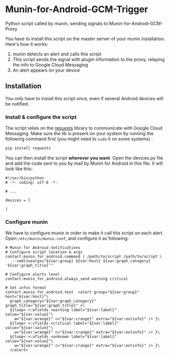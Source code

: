 # Munin-for-Android-GCM-Trigger
Python script called by munin, sending signals to Munin-for-Android-GCM-Proxy

You have to install this script on the master server of your munin installation. Here's how it works:

1. munin detects an alert and calls this script
2. This script sends the signal with plugin information to the proxy, relaying the info to Google Cloud Messaging
3. An alert appears on your device

## Installation
You only have to install this script once, even if several Android devices will be notified.

### Install & configure the script

The script relies on the [requests](https://github.com/kennethreitz/requests) library to communicate with Google Cloud Messaging. Make sure the lib is present on your system by running the following command first (you might need to `sudo` it on some systems) : 

```bash
pip install requests
```

You can then install the script **wherever you want**.
Open the devices.py file and add the code sent to you by mail by Munin for Android
in this file. It will look like this:

    #!/usr/bin/python
    # -*- coding: utf-8 -*-
    
    # ...
    
    devices = [
    
    ]


### Configure munin
We have to configure munin in order to make it call this script on each alert.
Open `/etc/munin/munin.conf`, and configure it as following:
    
    # Munin for Android notifications
    # Configure script location & args
    contact.munin_for_android.command | /path/to/script /path/to/script \
       --cmdlineargs="${var:group} ${var:host} ${var:graph_category} '${var:graph_title}'"
    
    # Configure alerts level
    contact.munin_for_android.always_send warning critical
    
    # Set infos format
    contact.munin_for_android.text  <alert group="${var:group}" host="${var:host}"\
      graph_category="${var:graph_category}" graph_title="${var:graph_title}" >\
      ${loop< >:wfields <warning label="${var:label}" value="${var:value}"\
        w="${var:wrange}" c="${var:crange}" extra="${var:extinfo}" /> }\
      ${loop< >:cfields <critical label="${var:label}" value="${var:value}"\
        w="${var:wrange}" c="${var:crange}" extra="${var:extinfo}" /> }\
      ${loop< >:ufields <unknown label="${var:label}" value="${var:value}"\
        w="${var:wrange}" c="${var:crange}" extra="${var:extinfo}" /> }\
      </alert>

